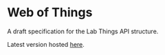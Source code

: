 # Web of Things

A draft specification for the Lab Things API structure.

Latest version hosted [here](http://spec.labthings.org).

